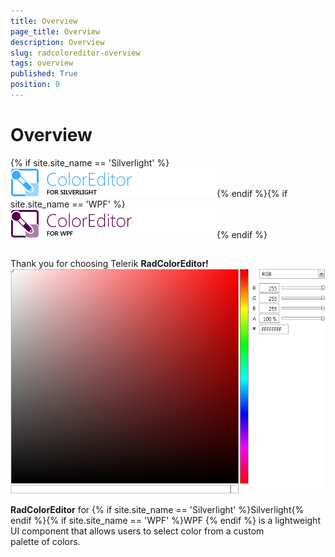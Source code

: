 ```yaml
---
title: Overview
page_title: Overview
description: Overview
slug: radcoloreditor-overview
tags: overview
published: True
position: 0
---
```


# Overview



{% if site.site_name == 'Silverlight' %}![coloreditor-sl-icon](images/coloreditor-sl-icon.png){% endif %}{% if site.site_name == 'WPF' %}![coloreditor-wpf-icon](images/coloreditor-wpf-icon.png){% endif %}

## 

Thank you for choosing Telerik __RadColorEditor!__![radcoloreditor-overview](images/radcoloreditor-overview.png)

__RadColorEditor__ for {% if site.site_name == 'Silverlight' %}Silverlight{% endif %}{% if site.site_name == 'WPF' %}WPF {% endif %} is a lightweight UI component that allows users to select color from a custom  
					palette of colors.
				
